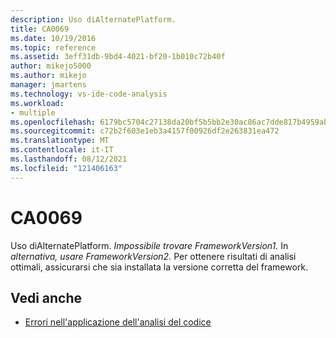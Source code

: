 ```yaml
---
description: Uso diAlternatePlatform.
title: CA0069
ms.date: 10/19/2016
ms.topic: reference
ms.assetid: 3eff31db-9bd4-4021-bf20-1b010c72b40f
author: mikejo5000
ms.author: mikejo
manager: jmartens
ms.technology: vs-ide-code-analysis
ms.workload:
- multiple
ms.openlocfilehash: 6179bc5704c27138da20bf5b5bb2e30ac86ac7dde817b4959abe92d596fad92e
ms.sourcegitcommit: c72b2f603e1eb3a4157f00926df2e263831ea472
ms.translationtype: MT
ms.contentlocale: it-IT
ms.lasthandoff: 08/12/2021
ms.locfileid: "121406163"
---
```

# <a name="ca0069"></a>CA0069

Uso diAlternatePlatform. *Impossibile trovare FrameworkVersion1.* In *alternativa, usare FrameworkVersion2.* Per ottenere risultati di analisi ottimali, assicurarsi che sia installata la versione corretta del framework.

## <a name="see-also"></a>Vedi anche

- [Errori nell'applicazione dell'analisi del codice](../code-quality/code-analysis-application-errors.md)
